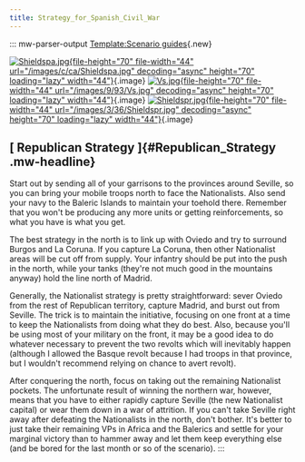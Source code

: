 ```yaml
---
title: Strategy_for_Spanish_Civil_War
---
```

::: mw-parser-output
[Template:Scenario
guides](/wiki/index.php?title=Template:Scenario_guides&action=edit&redlink=1 "Template:Scenario guides (page does not exist)"){.new}

[![Shieldspa.jpg](/images/c/ca/Shieldspa.jpg){file-height="70"
file-width="44" url="/images/c/ca/Shieldspa.jpg" decoding="async"
height="70" loading="lazy"
width="44"}](/wiki/File:Shieldspa.jpg){.image}
[![Vs.jpg](/images/9/93/Vs.jpg){file-height="70" file-width="44"
url="/images/9/93/Vs.jpg" decoding="async" height="70" loading="lazy"
width="44"}](/wiki/File:Vs.jpg){.image}
[![Shieldspr.jpg](/images/3/36/Shieldspr.jpg){file-height="70"
file-width="44" url="/images/3/36/Shieldspr.jpg" decoding="async"
height="70" loading="lazy"
width="44"}](/wiki/File:Shieldspr.jpg){.image}

## [ Republican Strategy ]{#Republican_Strategy .mw-headline}

Start out by sending all of your garrisons to the provinces around
Seville, so you can bring your mobile troops north to face the
Nationalists. Also send your navy to the Baleric Islands to maintain
your toehold there. Remember that you won\'t be producing any more units
or getting reinforcements, so what you have is what you get.

The best strategy in the north is to link up with Oviedo and try to
surround Burgos and La Coruna. If you capture La Coruna, then other
Nationalist areas will be cut off from supply. Your infantry should be
put into the push in the north, while your tanks (they\'re not much good
in the mountains anyway) hold the line north of Madrid.

Generally, the Nationalist strategy is pretty straightforward: sever
Oviedo from the rest of Republican territory, capture Madrid, and burst
out from Seville. The trick is to maintain the initiative, focusing on
one front at a time to keep the Nationalists from doing what they do
best. Also, because you\'ll be using most of your military on the front,
it may be a good idea to do whatever necessary to prevent the two
revolts which will inevitably happen (although I allowed the Basque
revolt because I had troops in that province, but I wouldn\'t recommend
relying on chance to avert revolt).

After conquering the north, focus on taking out the remaining
Nationalist pockets. The unfortunate result of winning the northern war,
however, means that you have to either rapidly capture Seville (the new
Nationalist capital) or wear them down in a war of attrition. If you
can\'t take Seville right away after defeating the Nationalists in the
north, don\'t bother. It's better to just take their remaining VPs in
Africa and the Balerics and settle for your marginal victory than to
hammer away and let them keep everything else (and be bored for the last
month or so of the scenario).
:::
